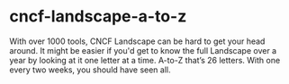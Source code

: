 # cncf-landscape-a-to-z
With over 1000 tools, CNCF Landscape can be hard to get your head around. It might be easier if you'd get to know the full Landscape over a year by looking at it one letter at a time. A-to-Z that’s 26 letters. With one every two weeks, you should have seen all.
